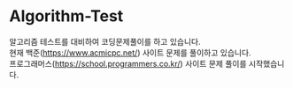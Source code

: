 # Algorithm-Test

알고리즘 테스트를 대비하여 코딩문제풀이를 하고 있습니다.  
현재 백준(https://www.acmicpc.net/) 사이트 문제를 풀이하고 있습니다.  
프로그래머스(https://school.programmers.co.kr/) 사이트 문제 풀이를 시작했습니다.
